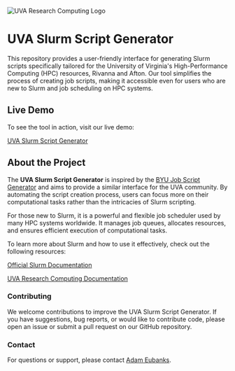 ![UVA Research Computing Logo](https://learning.rc.virginia.edu/img/RC_logo.svg)
# UVA Slurm Script Generator
This repository provides a user-friendly interface for generating Slurm scripts specifically tailored for the University of Virginia's High-Performance Computing (HPC) resources, Rivanna and Afton. Our tool simplifies the process of creating job scripts, making it accessible even for users who are new to Slurm and job scheduling on HPC systems.

## Live Demo
To see the tool in action, visit our live demo:

[UVA Slurm Script Generator](https://adameubanks.github.io/UVASlurmScriptGenerator/)

## About the Project
The **UVA Slurm Script Generator** is inspired by the [BYU Job Script Generator](https://rc.byu.edu/documentation/slurm/script-generator) and aims to provide a similar interface for the UVA community. By automating the script creation process, users can focus more on their computational tasks rather than the intricacies of Slurm scripting.

For those new to Slurm, it is a powerful and flexible job scheduler used by many HPC systems worldwide. It manages job queues, allocates resources, and ensures efficient execution of computational tasks.

To learn more about Slurm and how to use it effectively, check out the following resources:

[Official Slurm Documentation](https://slurm.schedmd.com/documentation.html)

[UVA Research Computing Documentation](https://www.rc.virginia.edu/userinfo/hpc/slurm/)

### Contributing
We welcome contributions to improve the UVA Slurm Script Generator. If you have suggestions, bug reports, or would like to contribute code, please open an issue or submit a pull request on our GitHub repository.

### Contact
For questions or support, please contact [Adam Eubanks](https://github.com/adameubanks).

